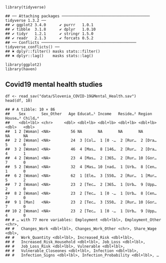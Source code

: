     library(tidyverse)

    ## ── Attaching packages ─────────────────────────────────────── tidyverse 1.3.2 ──
    ## ✔ ggplot2 3.4.0      ✔ purrr   1.0.1 
    ## ✔ tibble  3.1.8      ✔ dplyr   1.0.10
    ## ✔ tidyr   1.2.1      ✔ stringr 1.5.0 
    ## ✔ readr   2.1.3      ✔ forcats 0.5.2 
    ## ── Conflicts ────────────────────────────────────────── tidyverse_conflicts() ──
    ## ✖ dplyr::filter() masks stats::filter()
    ## ✖ dplyr::lag()    masks stats::lag()

    library(ggplot2)
    library(haven)

## Covid19 mental health studies

    df <- read_sav("data/Slovenia_COVID-19&Mental_Health.sav")
    head(df, 10)

    ## # A tibble: 10 × 86
    ##    Sex       Sex_Other   Age Educat…¹ Income   Reside…² Region   House…³ Child…⁴
    ##    <dbl+lbl> <chr>     <dbl> <dbl+lb> <dbl+lb> <dbl+lb> <dbl+lb>   <dbl>   <dbl>
    ##  1 2 [Woman] <NA>         56 NA       NA       NA       NA            NA      NA
    ##  2 2 [Woman] <NA>         24  3 [Col…  1 [0 -…  2 [Rur…  2 [Dra…       5       0
    ##  3 2 [Woman] <NA>         46  4 [Mas…  8 [146…  2 [Rur…  2 [Dra…       4       1
    ##  4 2 [Woman] <NA>         23  4 [Mas…  2 [365…  2 [Rur… 10 [Gor…       7       0
    ##  5 2 [Woman] <NA>         32  4 [Mas… 10 [nad…  1 [Urb…  8 [Cen…       1       0
    ##  6 2 [Woman] <NA>         62  1 [Ele…  3 [550…  2 [Rur…  1 [Mur…       5       2
    ##  7 2 [Woman] <NA>         23  2 [Tec…  2 [365…  1 [Urb…  9 [Upp…       2       0
    ##  8 2 [Woman] <NA>         23  2 [Tec…  1 [0 -…  1 [Urb…  8 [Cen…       2       0
    ##  9 1 [Man]   <NA>         23  2 [Tec…  3 [550…  2 [Rur… 10 [Gor…       7       0
    ## 10 2 [Woman] <NA>         23  2 [Tec…  1 [0 -…  1 [Urb…  9 [Upp…       4       0
    ## # … with 77 more variables: Employment <dbl+lbl>, Employment_Other <chr>,
    ## #   Changes_Work <dbl+lbl>, Changes_Work_Other <chr>, Share_Wage <dbl>,
    ## #   Work_Quantity <dbl+lbl>, Increased_Risk <dbl+lbl>,
    ## #   Increased_Risk_Household <dbl+lbl>, Job_Loss <dbl+lbl>,
    ## #   Job_Loss_Risk <dbl+lbl>, Vulnerable <dbl+lbl>,
    ## #   Vulnerable_Closeones <dbl+lbl>, Infection <dbl+lbl>,
    ## #   Infection_Signs <dbl+lbl>, Infection_Probability <dbl+lbl>, …
